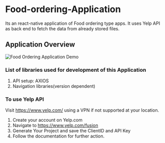# Food-ordering-Application
Its an react-native application of Food ordering type apps. It uses Yelp API as back end to fetch the data from already stored files.

## Application Overview
![Food Ordering Application Demo](images/ApplicationOverview/20200302_194029.gif)

### List of libraries used for development of this Application
1. API setup: AXIOS
2. Navigation libraries(version dependent)

### To use Yelp API
Visit https://www.yelp.com/ using a VPN if not supported at your location.
1. Create your account on Yelp.com
2. Navigate to https://www.yelp.com/fusion
3. Generate Your Project and save the ClientID and API Key
4. Follow the documentation for further action.
